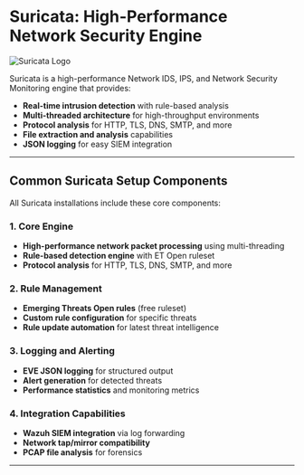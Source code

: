 # Suricata: High-Performance Network Security Engine

![Suricata Logo](https://images.app.goo.gl/sbTJnLCKQkLB3UBv9)

Suricata is a high-performance Network IDS, IPS, and Network Security Monitoring engine that provides:
- **Real-time intrusion detection** with rule-based analysis
- **Multi-threaded architecture** for high-throughput environments  
- **Protocol analysis** for HTTP, TLS, DNS, SMTP, and more
- **File extraction and analysis** capabilities
- **JSON logging** for easy SIEM integration

---

## Common Suricata Setup Components

All Suricata installations include these core components:

### 1. Core Engine
- **High-performance network packet processing** using multi-threading
- **Rule-based detection engine** with ET Open ruleset
- **Protocol analysis** for HTTP, TLS, DNS, SMTP, and more

### 2. Rule Management
- **Emerging Threats Open rules** (free ruleset)
- **Custom rule configuration** for specific threats
- **Rule update automation** for latest threat intelligence

### 3. Logging and Alerting
- **EVE JSON logging** for structured output
- **Alert generation** for detected threats
- **Performance statistics** and monitoring metrics

### 4. Integration Capabilities
- **Wazuh SIEM integration** via log forwarding
- **Network tap/mirror compatibility**
- **PCAP file analysis** for forensics

---